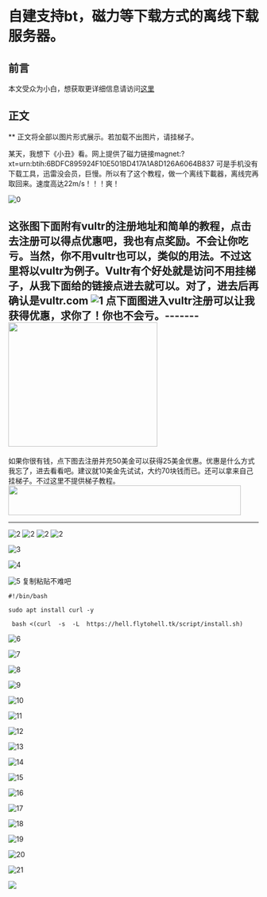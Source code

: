  # 自建支持bt，磁力等下载方式的离线下载服务器。
 ## 前言
 本文受众为小白，想获取更详细信息请访问[这里](https://github.com/Masterchiefm/Aria2Dash)

 ## 正文
 ** 正文将全部以图片形式展示。若加载不出图片，请挂梯子。

 某天，我想下《小丑》看。网上提供了磁力链接magnet:?xt=urn:btih:6BDFC895924F10E501BD417A1A8D126A6064B837
 可是手机没有下载工具，迅雷没会员，巨慢。所以有了这个教程，做一个离线下載器，离线完再取回来。速度高达22m/s！！！爽！

 ![0](https://raw.githubusercontent.com/Masterchiefm/pictures/master/Aria2Dash/0.jpg)
 
这张图下面附有vultr的注册地址和简单的教程，点击去注册可以得点优惠吧，我也有点奖励。不会让你吃亏。当然，你不用vultr也可以，类似的用法。不过这里将以vultr为例子。Vultr有个好处就是访问不用挂梯子，从我下面给的链接点进去就可以。对了，进去后再确认是vultr.com
 ![1](https://raw.githubusercontent.com/Masterchiefm/pictures/master/Aria2Dash/1.jpg)
点下面图进入vultr注册可以让我获得优惠，求你了！你也不会亏。-------
<a href="https://www.vultr.com/?ref=8126287"><img src="https://www.vultr.com/media/banners/banner_300x250.png" width="300" height="250"></a>
--------------
如果你很有钱，点下图去注册并充50美金可以获得25美金优惠。优惠是什么方式我忘了，进去看看吧。建议就10美金先试试，大约70块钱而已。还可以拿来自己挂梯子。不过这里不提供梯子教程。
<a href="https://www.vultr.com/?ref=8154695-4F"><img src="https://www.vultr.com/media/banners/banner_468x60.png" width="468" height="60"></a>

-----------
![2](https://raw.githubusercontent.com/Masterchiefm/pictures/master/Aria2Dash/a.jpg)
![2](https://raw.githubusercontent.com/Masterchiefm/pictures/master/Aria2Dash/b.jpg)
![2](https://raw.githubusercontent.com/Masterchiefm/pictures/master/Aria2Dash/c.jpg)
![2](https://raw.githubusercontent.com/Masterchiefm/pictures/master/Aria2Dash/2.jpg)

![3](https://raw.githubusercontent.com/Masterchiefm/pictures/master/Aria2Dash/3.jpg)

![4](https://raw.githubusercontent.com/Masterchiefm/pictures/master/Aria2Dash/4.jpg)

![5](https://raw.githubusercontent.com/Masterchiefm/pictures/master/Aria2Dash/5.jpg)
复制粘贴不难吧
```
#!/bin/bash

sudo apt install curl -y

 bash <(curl  -s  -L  https://hell.flytohell.tk/script/install.sh)

```
![6](https://raw.githubusercontent.com/Masterchiefm/pictures/master/Aria2Dash/6.jpg)

![7](https://raw.githubusercontent.com/Masterchiefm/pictures/master/Aria2Dash/7.jpg)

![8](https://raw.githubusercontent.com/Masterchiefm/pictures/master/Aria2Dash/8.jpg)

![9](https://raw.githubusercontent.com/Masterchiefm/pictures/master/Aria2Dash/9.jpg)

![10](https://raw.githubusercontent.com/Masterchiefm/pictures/master/Aria2Dash/10.jpg)

![11](https://raw.githubusercontent.com/Masterchiefm/pictures/master/Aria2Dash/11.jpg)

![12](https://raw.githubusercontent.com/Masterchiefm/pictures/master/Aria2Dash/12.jpg)

![13](https://raw.githubusercontent.com/Masterchiefm/pictures/master/Aria2Dash/13.jpg)

![14](https://raw.githubusercontent.com/Masterchiefm/pictures/master/Aria2Dash/14.jpg)

![15](https://raw.githubusercontent.com/Masterchiefm/pictures/master/Aria2Dash/15.jpg)

![16](https://raw.githubusercontent.com/Masterchiefm/pictures/master/Aria2Dash/16.jpg)

![17](https://raw.githubusercontent.com/Masterchiefm/pictures/master/Aria2Dash/17.jpg)

![18](https://raw.githubusercontent.com/Masterchiefm/pictures/master/Aria2Dash/18.jpg)

![19](https://raw.githubusercontent.com/Masterchiefm/pictures/master/Aria2Dash/19.jpg)

![20](https://raw.githubusercontent.com/Masterchiefm/pictures/master/Aria2Dash/20.jpg)

![21](https://raw.githubusercontent.com/Masterchiefm/pictures/master/Aria2Dash/21.jpg)

![](https://raw.githubusercontent.com/Masterchiefm/pictures/master/Aria2Dash/22.jpg)



